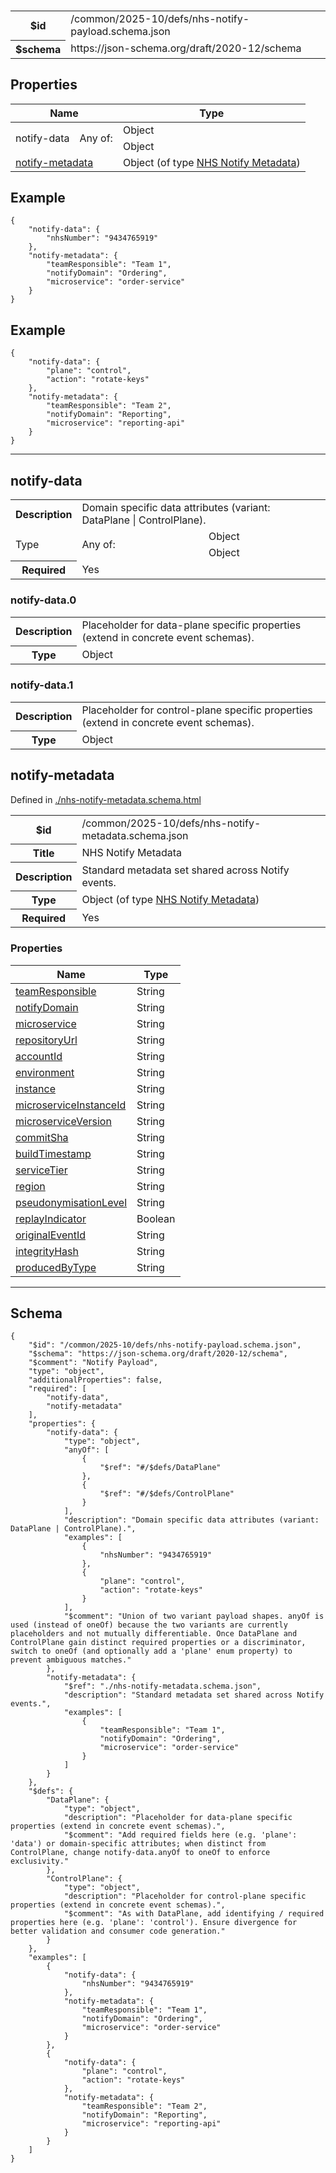

# 



<table>
<tbody>
<tr><th>$id</th><td>/common/2025-10/defs/nhs-notify-payload.schema.json</td></tr>
<tr><th>$schema</th><td>https://json-schema.org/draft/2020-12/schema</td></tr>
</tbody>
</table>

## Properties

<table class="jssd-properties-table"><thead><tr><th colspan="2">Name</th><th>Type</th></tr></thead><tbody><tr><td rowspan="2">notify-data</td><td rowspan="2">Any of:</td><td>Object</td></tr><tr><td>Object</td></tr><tr><td colspan="2"><a href="#notify-metadata">notify-metadata</a></td><td>Object (of type <a href="./nhs-notify-metadata.schema.html">NHS Notify Metadata</a>)</td></tr></tbody></table>


## Example



```
{
    "notify-data": {
        "nhsNumber": "9434765919"
    },
    "notify-metadata": {
        "teamResponsible": "Team 1",
        "notifyDomain": "Ordering",
        "microservice": "order-service"
    }
}
```


## Example



```
{
    "notify-data": {
        "plane": "control",
        "action": "rotate-keys"
    },
    "notify-metadata": {
        "teamResponsible": "Team 2",
        "notifyDomain": "Reporting",
        "microservice": "reporting-api"
    }
}
```



<hr />


## notify-data


<table class="jssd-property-table">
  <tbody>
    <tr>
      <th>Description</th>
      <td colspan="2">Domain specific data attributes (variant: DataPlane | ControlPlane).</td>
    </tr>
    <tr><tr><td rowspan="2">Type</td><td rowspan="2">Any of:</td><td>Object</td></tr><tr><td>Object</td></tr></tr>
    <tr>
      <th>Required</th>
      <td colspan="2">Yes</td>
    </tr>
    
  </tbody>
</table>



### notify-data.0


<table class="jssd-property-table">
  <tbody>
    <tr>
      <th>Description</th>
      <td colspan="2">Placeholder for data-plane specific properties (extend in concrete event schemas).</td>
    </tr>
    <tr><th>Type</th><td colspan="2">Object</td></tr>
    
  </tbody>
</table>




### notify-data.1


<table class="jssd-property-table">
  <tbody>
    <tr>
      <th>Description</th>
      <td colspan="2">Placeholder for control-plane specific properties (extend in concrete event schemas).</td>
    </tr>
    <tr><th>Type</th><td colspan="2">Object</td></tr>
    
  </tbody>
</table>





## notify-metadata

  <p>Defined in <a href="./nhs-notify-metadata.schema.html">./nhs-notify-metadata.schema.html</a></p>

<table class="jssd-property-table">
  <tbody>
    <tr>
      <th>$id</th>
      <td colspan="2">/common/2025-10/defs/nhs-notify-metadata.schema.json</td>
    </tr>
    <tr>
      <th>Title</th>
      <td colspan="2">NHS Notify Metadata</td>
    </tr>
    <tr>
      <th>Description</th>
      <td colspan="2">Standard metadata set shared across Notify events.</td>
    </tr>
    <tr><th>Type</th><td colspan="2">Object (of type <a href="./nhs-notify-metadata.schema.html">NHS Notify Metadata</a>)</td></tr>
    <tr>
      <th>Required</th>
      <td colspan="2">Yes</td>
    </tr>
    
  </tbody>
</table>

### Properties
  <table class="jssd-properties-table"><thead><tr><th colspan="2">Name</th><th>Type</th></tr></thead><tbody><tr><td colspan="2"><a href="#notify-metadatateamresponsible">teamResponsible</a></td><td>String</td></tr><tr><td colspan="2"><a href="#notify-metadatanotifydomain">notifyDomain</a></td><td>String</td></tr><tr><td colspan="2"><a href="#notify-metadatamicroservice">microservice</a></td><td>String</td></tr><tr><td colspan="2"><a href="#notify-metadatarepositoryurl">repositoryUrl</a></td><td>String</td></tr><tr><td colspan="2"><a href="#notify-metadataaccountid">accountId</a></td><td>String</td></tr><tr><td colspan="2"><a href="#notify-metadataenvironment">environment</a></td><td>String</td></tr><tr><td colspan="2"><a href="#notify-metadatainstance">instance</a></td><td>String</td></tr><tr><td colspan="2"><a href="#notify-metadatamicroserviceinstanceid">microserviceInstanceId</a></td><td>String</td></tr><tr><td colspan="2"><a href="#notify-metadatamicroserviceversion">microserviceVersion</a></td><td>String</td></tr><tr><td colspan="2"><a href="#notify-metadatacommitsha">commitSha</a></td><td>String</td></tr><tr><td colspan="2"><a href="#notify-metadatabuildtimestamp">buildTimestamp</a></td><td>String</td></tr><tr><td colspan="2"><a href="#notify-metadataservicetier">serviceTier</a></td><td>String</td></tr><tr><td colspan="2"><a href="#notify-metadataregion">region</a></td><td>String</td></tr><tr><td colspan="2"><a href="#notify-metadatapseudonymisationlevel">pseudonymisationLevel</a></td><td>String</td></tr><tr><td colspan="2"><a href="#notify-metadatareplayindicator">replayIndicator</a></td><td>Boolean</td></tr><tr><td colspan="2"><a href="#notify-metadataoriginaleventid">originalEventId</a></td><td>String</td></tr><tr><td colspan="2"><a href="#notify-metadataintegrityhash">integrityHash</a></td><td>String</td></tr><tr><td colspan="2"><a href="#notify-metadataproducedbytype">producedByType</a></td><td>String</td></tr></tbody></table>








<hr />

## Schema
```
{
    "$id": "/common/2025-10/defs/nhs-notify-payload.schema.json",
    "$schema": "https://json-schema.org/draft/2020-12/schema",
    "$comment": "Notify Payload",
    "type": "object",
    "additionalProperties": false,
    "required": [
        "notify-data",
        "notify-metadata"
    ],
    "properties": {
        "notify-data": {
            "type": "object",
            "anyOf": [
                {
                    "$ref": "#/$defs/DataPlane"
                },
                {
                    "$ref": "#/$defs/ControlPlane"
                }
            ],
            "description": "Domain specific data attributes (variant: DataPlane | ControlPlane).",
            "examples": [
                {
                    "nhsNumber": "9434765919"
                },
                {
                    "plane": "control",
                    "action": "rotate-keys"
                }
            ],
            "$comment": "Union of two variant payload shapes. anyOf is used (instead of oneOf) because the two variants are currently placeholders and not mutually differentiable. Once DataPlane and ControlPlane gain distinct required properties or a discriminator, switch to oneOf (and optionally add a 'plane' enum property) to prevent ambiguous matches."
        },
        "notify-metadata": {
            "$ref": "./nhs-notify-metadata.schema.json",
            "description": "Standard metadata set shared across Notify events.",
            "examples": [
                {
                    "teamResponsible": "Team 1",
                    "notifyDomain": "Ordering",
                    "microservice": "order-service"
                }
            ]
        }
    },
    "$defs": {
        "DataPlane": {
            "type": "object",
            "description": "Placeholder for data-plane specific properties (extend in concrete event schemas).",
            "$comment": "Add required fields here (e.g. 'plane': 'data') or domain-specific attributes; when distinct from ControlPlane, change notify-data.anyOf to oneOf to enforce exclusivity."
        },
        "ControlPlane": {
            "type": "object",
            "description": "Placeholder for control-plane specific properties (extend in concrete event schemas).",
            "$comment": "As with DataPlane, add identifying / required properties here (e.g. 'plane': 'control'). Ensure divergence for better validation and consumer code generation."
        }
    },
    "examples": [
        {
            "notify-data": {
                "nhsNumber": "9434765919"
            },
            "notify-metadata": {
                "teamResponsible": "Team 1",
                "notifyDomain": "Ordering",
                "microservice": "order-service"
            }
        },
        {
            "notify-data": {
                "plane": "control",
                "action": "rotate-keys"
            },
            "notify-metadata": {
                "teamResponsible": "Team 2",
                "notifyDomain": "Reporting",
                "microservice": "reporting-api"
            }
        }
    ]
}
```


